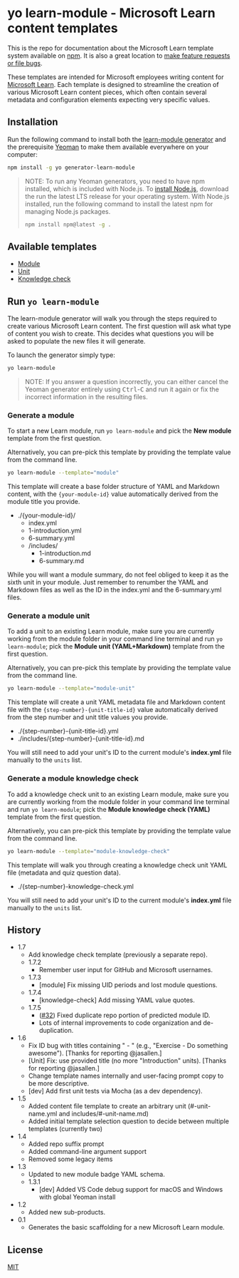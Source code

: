 # yo learn-module - Microsoft Learn content templates

This is the repo for documentation about the Microsoft Learn template system available on [npm](https://npmjs.com/package/generator-learn-module). It is also a great location to [make feature requests or file bugs](https://github.com/patridge/learn-module-generator-public/issues).

These templates are intended for Microsoft employees writing content for [Microsoft Learn](https://aka.ms/learn). Each template is designed to streamline the creation of various Microsoft Learn content pieces, which often contain several metadata and configuration elements expecting very specific values.

## Installation

Run the following command to install both the [learn-module generator](https://www.npmjs.com/package/generator-learn-module) and the prerequisite [Yeoman](http://yeoman.io/) to make them available everywhere on your computer:

```bash
npm install -g yo generator-learn-module
```

> NOTE: To run any Yeoman generators, you need to have npm installed, which is included with Node.js.
> To [install Node.js](https://nodejs.org/en/download/), download the run the latest LTS release for your operating system.
> With Node.js installed, run the following command to install the latest npm for managing Node.js packages.
>
> ```bash
> npm install npm@latest -g .
> ```

## Available templates

* [Module](#Generate-a-module)
* [Unit](#Generate-a-module-unit)
* [Knowledge check](#Generate-a-module-knowledge-check)

## Run `yo learn-module`

The learn-module generator will walk you through the steps required to create various Microsoft Learn content. The first question will ask what type of content you wish to create. This decides what questions you will be asked to populate the new files it will generate.

To launch the generator simply type:

```bash
yo learn-module
```

> NOTE: If you answer a question incorrectly, you can either cancel the Yeoman generator entirely using <kbd>Ctrl</kbd>-<kbd>C</kbd> and run it again or fix the incorrect information in the resulting files.

### Generate a module

To start a new Learn module, run `yo learn-module` and pick the **New module** template from the first question.

Alternatively, you can pre-pick this template by providing the template value from the command line.

```bash
yo learn-module --template="module"
```

This template will create a base folder structure of YAML and Markdown content, with the `{your-module-id}` value automatically derived from the module title you provide.

* ./{your-module-id}/
  * index.yml
  * 1-introduction.yml
  * 6-summary.yml
  * /includes/
    * 1-introduction.md
    * 6-summary.md

While you will want a module summary, do not feel obliged to keep it as the sixth unit in your module. Just remember to renumber the YAML and Markdown files as well as the ID in the index.yml and the 6-summary.yml files.

### Generate a module unit

To add a unit to an existing Learn module, make sure you are currently working from the module folder in your command line terminal and run `yo learn-module`; pick the **Module unit (YAML+Markdown)** template from the first question.

Alternatively, you can pre-pick this template by providing the template value from the command line.

```bash
yo learn-module --template="module-unit"
```

This template will create a unit YAML metadata file and Markdown content file with the `{step-number}-{unit-title-id}` value automatically derived from the step number and unit title values you provide.

* ./{step-number}-{unit-title-id}.yml
* ./includes/{step-number}-{unit-title-id}.md

You will still need to add your unit's ID to the current module's **index.yml** file manually to the `units` list.

### Generate a module knowledge check

To add a knowledge check unit to an existing Learn module, make sure you are currently working from the module folder in your command line terminal and run `yo learn-module`; pick the **Module knowledge check (YAML)** template from the first question.

Alternatively, you can pre-pick this template by providing the template value from the command line.

```bash
yo learn-module --template="module-knowledge-check"
```

This template will walk you through creating a knowledge check unit YAML file (metadata and quiz question data).

* ./{step-number}-knowledge-check.yml

You will still need to add your unit's ID to the current module's **index.yml** file manually to the `units` list.

## History

* 1.7
  * Add knowledge check template (previously a separate repo).
  * 1.7.2
    * Remember user input for GitHub and Microsoft usernames.
  * 1.7.3
    * [module] Fix missing UID periods and lost module questions.
  * 1.7.4
    * [knowledge-check] Add missing YAML value quotes.
  * 1.7.5
    * ([#32](https://github.com/patridge/learn-module-generator/issues/32)) Fixed duplicate repo portion of predicted module ID.
    * Lots of internal improvements to code organization and de-duplication.
* 1.6
  * Fix ID bug with titles containing " - " (e.g., "Exercise - Do something awesome"). [Thanks for reporting @jasallen.]
  * [Unit] Fix: use provided title (no more "Introduction" units). [Thanks for reporting @jasallen.]
  * Change template names internally and user-facing prompt copy to be more descriptive.
  * [dev] Add first unit tests via Mocha (as a dev dependency).
* 1.5
  * Added content file template to create an arbitrary unit (#-unit-name.yml and includes/#-unit-name.md)
  * Added initial template selection question to decide between multiple templates (currently two)
* 1.4
  * Added repo suffix prompt
  * Added command-line argument support
  * Removed some legacy items
* 1.3
  * Updated to new module badge YAML schema.
  * 1.3.1
    * [dev] Added VS Code debug support for macOS and Windows with global Yeoman install
* 1.2
  * Added new sub-products.
* 0.1
  * Generates the basic scaffolding for a new Microsoft Learn module.

## License

[MIT](https://github.com/patridge/learn-module-generator/blob/master/LICENSE)

